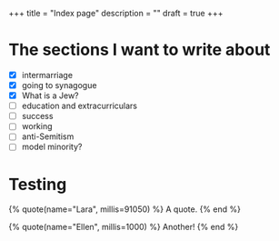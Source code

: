 +++
title = "Index page"
description = ""
draft = true
+++

# The sections I want to write about

- [x] intermarriage
- [x] going to synagogue
- [x] What is a Jew?
- [ ] education and extracurriculars
- [ ] success
- [ ] working
- [ ] anti-Semitism
- [ ] model minority?

# Testing

{% quote(name="Lara", millis=91050) %}
A quote.
{% end %}

{% quote(name="Ellen", millis=1000) %}
Another!
{% end %}